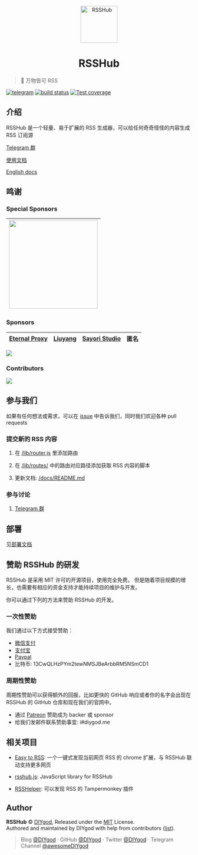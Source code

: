 <p align="center">
<img src="https://i.imgur.com/NZpRScX.png" alt="RSSHub" width="100">
</p>
<h1 align="center">RSSHub</h1>

> 🍰 万物皆可 RSS

[![telegram](https://img.shields.io/badge/chat-telegram-brightgreen.svg?style=flat-square)](https://t.me/rsshub)
[![build status](https://img.shields.io/travis/DIYgod/RSSHub/master.svg?style=flat-square)](https://travis-ci.org/DIYgod/RSSHub)
[![Test coverage](https://img.shields.io/codecov/c/github/DIYgod/RSSHub.svg?style=flat-square)](https://codecov.io/github/DIYgod/RSSHub?branch=master)

## 介绍

RSSHub 是一个轻量、易于扩展的 RSS 生成器，可以给任何奇奇怪怪的内容生成 RSS 订阅源

[Telegram 群](https://t.me/rsshub)

[使用文档](https://docs.rsshub.app/)

[English docs](https://docs.rsshub.app/en)

## 鸣谢

### Special Sponsors

| <a href="https://rixcloud.app/rsshub" target="_blank"><img width="240px" src="https://i.imgur.com/qRP0eMg.png"></a> |
| :-----------------------------------------------------------------------------------------------------------------: |


### Sponsors

| [Eternal Proxy](https://proxy.eternalstudio.cn/?from=rsshub) | [Liuyang](https://github.com/lingllting) | [Sayori Studio](https://t.me/SayoriStudio) | 匿名 |
| :----------------------------------------------------------: | :--------------------------------------: | :----------------------------------------: | :--: |


[![](https://opencollective.com/static/images/become_sponsor.svg)](https://docs.rsshub.app/support/)

### Contributors

[![](https://opencollective.com/RSSHub/contributors.svg?width=890)](https://github.com/DIYgod/RSSHub/graphs/contributors)

## 参与我们

如果有任何想法或需求，可以在 [issue](https://github.com/DIYgod/RSSHub/issues) 中告诉我们，同时我们欢迎各种 pull requests

### 提交新的 RSS 内容

1.  在 [/lib/router.js](https://github.com/DIYgod/RSSHub/blob/master/lib/router.js) 里添加路由

2.  在 [/lib/routes/](https://github.com/DIYgod/RSSHub/tree/master/lib/routes) 中的路由对应路径添加获取 RSS 内容的脚本

3.  更新文档: [/docs/README.md](https://github.com/DIYgod/RSSHub/blob/master/docs/README.md)

### 参与讨论

1.  [Telegram 群](https://t.me/rsshub)

## 部署

见[部署文档](https://docs.rsshub.app/install/)

## 赞助 RSSHub 的研发

RSSHub 是采用 MIT 许可的开源项目，使用完全免费。 但是随着项目规模的增长，也需要有相应的资金支持才能持续项目的维护与开发。

你可以通过下列的方法来赞助 RSSHub 的开发。

### 一次性赞助

我们通过以下方式接受赞助：

-   [微信支付](https://i.imgur.com/aq6PtWa.png)
-   [支付宝](https://i.imgur.com/wv1Pj2k.png)
-   [Paypal](https://www.paypal.me/DIYgod)
-   比特币: 13CwQLHzPYm2tewNMSJBeArbbRM5NSmCD1

### 周期性赞助

周期性赞助可以获得额外的回报，比如更快的 GitHub 响应或者你的名字会出现在 RSSHub 的 GitHub 仓库和现在我们的官网中。

-   通过 [Patreon](https://www.patreon.com/DIYgod) 赞助成为 backer 或 sponsor
-   给我们发邮件联系赞助事宜: i#diygod.me

## 相关项目

-   [Easy to RSS](https://github.com/idealclover/Easy-to-RSS): 一个一键式发现当前网页 RSS 的 chrome 扩展，与 RSSHub 联动支持更多网页

-   [rsshub.js](https://github.com/SevenOutman/rsshub.js): JavaScript library for RSSHub

-   [RSSHelper](https://greasyfork.org/zh-CN/scripts/374570-rsshelper): 可以发现 RSS 的 Tampermonkey 插件

## Author

**RSSHub** © [DIYgod](https://github.com/DIYgod), Released under the [MIT](./LICENSE) License.<br>
Authored and maintained by DIYgod with help from contributors ([list](https://github.com/DIYgod/RSSHub/contributors)).

> Blog [@DIYgod](https://diygod.me) · GitHub [@DIYgod](https://github.com/DIYgod) · Twitter [@DIYgod](https://twitter.com/DIYgod) · Telegram Channel [@awesomeDIYgod](https://t.me/awesomeDIYgod)
